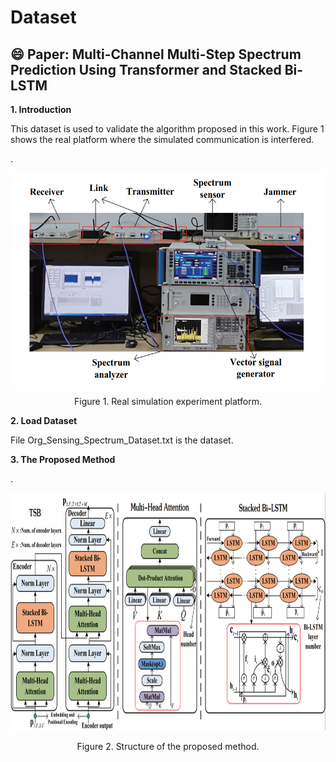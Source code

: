 # Dataset
:smile: Paper: Multi-Channel Multi-Step Spectrum Prediction Using Transformer and Stacked Bi-LSTM
----
__1. Introduction__

This dataset is used to validate the algorithm proposed in this work. Figure 1 shows the real platform where the simulated communication is interfered.

.<div align=center><img src="https://github.com/pgl1234/spectrum-data/blob/main/Images/platform.png" width="500" height="340" /></div>
<p align="center">  
 Figure 1. Real simulation experiment platform.
</p>

__2. Load Dataset__

File Org_Sensing_Spectrum_Dataset.txt is the dataset.

__3. The Proposed Method__

.<div align=center><img src="https://github.com/pgl1234/spectrum-data/blob/main/Images/method_fra.png" width="820" height="380" /></div>
<p align="center">  
 Figure 2. Structure of the proposed method.
</p>



